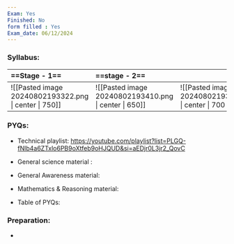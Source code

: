 ```yaml
---
Exam: Yes
Finished: No
form filled : Yes
Exam_date: 06/12/2024
---
```

### Syllabus: 

| **==Stage - 1==**                                     | **==stage - 2==**                                     |                                                        |
| :---------------------------------------------------- | :---------------------------------------------------- | :----------------------------------------------------- |
| ![[Pasted image 20240802193322.png \| center \| 750]] | ![[Pasted image 20240802193410.png \| center \| 650]] | ![[Pasted image 20240802193448.png \| center \| 700 ]] |
### PYQs:
- Technical playlist: https://youtube.com/playlist?list=PLGQ-fNlb4a6ZTxlo6PB9oXtfeb9oHJQUD&si=aEDjr0L3jr2_QovC
- General science material : 
- General Awareness material: 
- Mathematics & Reasoning material: 

- Table of PYQs:



### Preparation:
- 